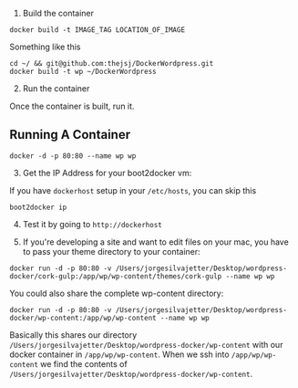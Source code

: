 1. Build the container

```
docker build -t IMAGE_TAG LOCATION_OF_IMAGE
```

Something like this

```
cd ~/ && git@github.com:thejsj/DockerWordpress.git
docker build -t wp ~/DockerWordpress
```

2. Run the container

Once the container is built, run it.

## Running A Container

```
docker -d -p 80:80 --name wp wp
```

3. Get the IP Address for your boot2docker vm:

If you have `dockerhost` setup in your `/etc/hosts`, you can skip this

```
boot2docker ip
```

4. Test it by going to `http://dockerhost`

5. If you're developing a site and want to edit files on your mac, you have to pass your theme directory to your container:

```
docker run -d -p 80:80 -v /Users/jorgesilvajetter/Desktop/wordpress-docker/cork-gulp:/app/wp/wp-content/themes/cork-gulp --name wp wp
```

You could also share the complete wp-content directory:

```
docker run -d -p 80:80 -v /Users/jorgesilvajetter/Desktop/wordpress-docker/wp-content:/app/wp/wp-content --name wp wp
```

Basically this shares our directory `/Users/jorgesilvajetter/Desktop/wordpress-docker/wp-content` with our docker container in `/app/wp/wp-content`. When we ssh into `/app/wp/wp-content` we find the contents of  `/Users/jorgesilvajetter/Desktop/wordpress-docker/wp-content`.